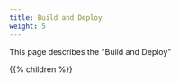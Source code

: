 ```yaml
---
title: Build and Deploy
weight: 5
---
```

This page describes the "Build and Deploy"

{{% children  %}}
